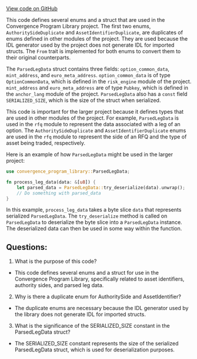 [View code on GitHub](https://github.com/convergence-rfq/convergence-program-library/psyoptions-european-instrument/program/src/state.rs)

This code defines several enums and a struct that are used in the Convergence Program Library project. The first two enums, `AuthoritySideDuplicate` and `AssetIdentifierDuplicate`, are duplicates of enums defined in other modules of the project. They are used because the IDL generator used by the project does not generate IDL for imported structs. The `From` trait is implemented for both enums to convert them to their original counterparts.

The `ParsedLegData` struct contains three fields: `option_common_data`, `mint_address`, and `euro_meta_address`. `option_common_data` is of type `OptionCommonData`, which is defined in the `risk_engine` module of the project. `mint_address` and `euro_meta_address` are of type `Pubkey`, which is defined in the `anchor_lang` module of the project. `ParsedLegData` also has a `const` field `SERIALIZED_SIZE`, which is the size of the struct when serialized.

This code is important for the larger project because it defines types that are used in other modules of the project. For example, `ParsedLegData` is used in the `rfq` module to represent the data associated with a leg of an option. The `AuthoritySideDuplicate` and `AssetIdentifierDuplicate` enums are used in the `rfq` module to represent the side of an RFQ and the type of asset being traded, respectively.

Here is an example of how `ParsedLegData` might be used in the larger project:

```rust
use convergence_program_library::ParsedLegData;

fn process_leg_data(data: &[u8]) {
    let parsed_data = ParsedLegData::try_deserialize(data).unwrap();
    // Do something with parsed_data
}
```

In this example, `process_leg_data` takes a byte slice `data` that represents serialized `ParsedLegData`. The `try_deserialize` method is called on `ParsedLegData` to deserialize the byte slice into a `ParsedLegData` instance. The deserialized data can then be used in some way within the function.
## Questions: 
 1. What is the purpose of this code?
- This code defines several enums and a struct for use in the Convergence Program Library, specifically related to asset identifiers, authority sides, and parsed leg data.

2. Why is there a duplicate enum for AuthoritySide and AssetIdentifier?
- The duplicate enums are necessary because the IDL generator used by the library does not generate IDL for imported structs.

3. What is the significance of the SERIALIZED_SIZE constant in the ParsedLegData struct?
- The SERIALIZED_SIZE constant represents the size of the serialized ParsedLegData struct, which is used for deserialization purposes.